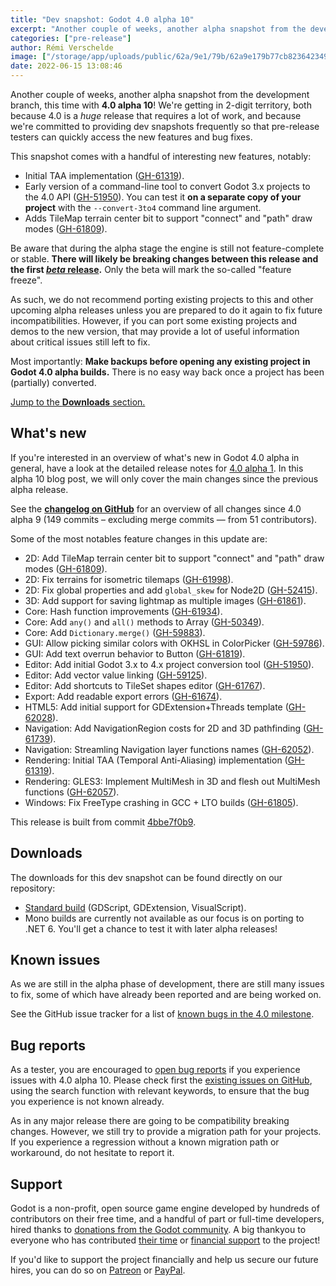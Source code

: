 ```yaml
---
title: "Dev snapshot: Godot 4.0 alpha 10"
excerpt: "Another couple of weeks, another alpha snapshot from the development branch, this time with 4.0 alpha 10! This release adds an initial implementation for Temporal Anti-Aliasing, as well as the first iteration of a command line tool to (partially) convert Godot 3.x projects to the Godot 4.0 API."
categories: ["pre-release"]
author: Rémi Verschelde
image: ["/storage/app/uploads/public/62a/9e1/79b/62a9e179b77cb823642349.jpg"]
date: 2022-06-15 13:08:46
---
```


Another couple of weeks, another alpha snapshot from the development branch, this time with **4.0 alpha 10**! We're getting in 2-digit territory, both because 4.0 is a *huge* release that requires a lot of work, and because we're committed to providing dev snapshots frequently so that pre-release testers can quickly access the new features and bug fixes.

This snapshot comes with a handful of interesting new features, notably:
- Initial TAA implementation ([GH-61319](https://github.com/godotengine/godot/pull/61319)).
- Early version of a command-line tool to convert Godot 3.x projects to the 4.0 API ([GH-51950](https://github.com/godotengine/godot/pull/51950)). You can test it **on a separate copy of your project** with the `--convert-3to4` command line argument.
- Adds TileMap terrain center bit to support "connect" and "path" draw modes ([GH-61809](https://github.com/godotengine/godot/pull/61809)).

Be aware that during the alpha stage the engine is still not feature-complete or stable. **There will likely be breaking changes between this release and the first [*beta* release](https://en.wikipedia.org/wiki/Software_release_life_cycle#Beta).** Only the beta will mark the so-called "feature freeze".

As such, we do not recommend porting existing projects to this and other upcoming alpha releases unless you are prepared to do it again to fix future incompatibilities. However, if you can port some existing projects and demos to the new version, that may provide a lot of useful information about critical issues still left to fix.

Most importantly: **Make backups before opening any existing project in Godot 4.0 alpha builds.** There is no easy way back once a project has been (partially) converted.

[Jump to the **Downloads** section.](#downloads)

## What's new

If you're interested in an overview of what's new in Godot 4.0 alpha in general, have a look at the detailed release notes for [4.0 alpha 1](/article/dev-snapshot-godot-4-0-alpha-1). In this alpha 10 blog post, we will only cover the main changes since the previous alpha release.

See the [**changelog on GitHub**](https://github.com/godotengine/godot/compare/d9daf3869f27e2afdacb2744168052ce0d4ae43b...4bbe7f0b98de72d6dd77d5ade4b761de375bcf66) for an overview of all changes since 4.0 alpha 9 (149 commits – excluding merge commits ― from 51 contributors).

Some of the most notables feature changes in this update are:

- 2D: Add TileMap terrain center bit to support "connect" and "path" draw modes ([GH-61809](https://github.com/godotengine/godot/pull/61809)).
- 2D: Fix terrains for isometric tilemaps ([GH-61998](https://github.com/godotengine/godot/pull/61998)).
- 2D: Fix global properties and add `global_skew` for Node2D ([GH-52415](https://github.com/godotengine/godot/pull/52415)).
- 3D: Add support for saving lightmap as multiple images ([GH-61861](https://github.com/godotengine/godot/pull/61861)).
- Core: Hash function improvements ([GH-61934](https://github.com/godotengine/godot/pull/61934)).
- Core: Add `any()` and `all()` methods to Array ([GH-50349](https://github.com/godotengine/godot/pull/50349)).
- Core: Add `Dictionary.merge()` ([GH-59883](https://github.com/godotengine/godot/pull/59883)).
- GUI: Allow picking similar colors with OKHSL in ColorPicker ([GH-59786](https://github.com/godotengine/godot/pull/59786)).
- GUI: Add text overrun behavior to Button ([GH-61819](https://github.com/godotengine/godot/pull/61819)).
- Editor: Add initial Godot 3.x to 4.x project conversion tool ([GH-51950](https://github.com/godotengine/godot/pull/51950)).
- Editor: Add vector value linking ([GH-59125](https://github.com/godotengine/godot/pull/59125)).
- Editor: Add shortcuts to TileSet shapes editor ([GH-61767](https://github.com/godotengine/godot/pull/61767)).
- Export: Add readable export errors ([GH-61674](https://github.com/godotengine/godot/pull/61674)).
- HTML5: Add initial support for GDExtension+Threads template ([GH-62028](https://github.com/godotengine/godot/pull/62028)).
- Navigation: Add NavigationRegion costs for 2D and 3D pathfinding ([GH-61739](https://github.com/godotengine/godot/pull/61739)).
- Navigation: Streamling Navigation layer functions names ([GH-62052](https://github.com/godotengine/godot/pull/62052)).
- Rendering: Initial TAA (Temporal Anti-Aliasing) implementation ([GH-61319](https://github.com/godotengine/godot/pull/61319)).
- Rendering: GLES3: Implement MultiMesh in 3D and flesh out MultiMesh functions ([GH-62057](https://github.com/godotengine/godot/pull/62057)).
- Windows: Fix FreeType crashing in GCC + LTO builds ([GH-61805](https://github.com/godotengine/godot/pull/61805)).

This release is built from commit [4bbe7f0b9](https://github.com/godotengine/godot/commit/4bbe7f0b98de72d6dd77d5ade4b761de375bcf66).

<a id="downloads"></a>
## Downloads

The downloads for this dev snapshot can be found directly on our repository:

* [Standard build](https://downloads.tuxfamily.org/godotengine/4.0/alpha10/) (GDScript, GDExtension, VisualScript).
* Mono builds are currently not available as our focus is on porting to .NET 6. You'll get a chance to test it with later alpha releases!

## Known issues

As we are still in the alpha phase of development, there are still many issues to fix, some of which have already been reported and are being worked on.

See the GitHub issue tracker for a list of [known bugs in the 4.0 milestone](https://github.com/godotengine/godot/issues?q=is%3Aissue+is%3Aopen+milestone%3A4.0+label%3Abug+).

## Bug reports

As a tester, you are encouraged to [open bug reports](https://github.com/godotengine/godot/issues) if you experience issues with 4.0 alpha 10. Please check first the [existing issues on GitHub](https://github.com/godotengine/godot/issues), using the search function with relevant keywords, to ensure that the bug you experience is not known already.

As in any major release there are going to be compatibility breaking changes. However, we still try to provide a migration path for your projects. If you experience a regression without a known migration path or workaround, do not hesitate to report it.

## Support

Godot is a non-profit, open source game engine developed by hundreds of contributors on their free time, and a handful of part or full-time developers, hired thanks to [donations from the Godot community](https://godotengine.org/donate). A big thankyou to everyone who has contributed [their time](https://github.com/godotengine/godot/blob/master/AUTHORS.md) or [financial support](https://github.com/godotengine/godot/blob/master/DONORS.md) to the project!

If you'd like to support the project financially and help us secure our future hires, you can do so on [Patreon](https://www.patreon.com/godotengine) or [PayPal](https://godotengine.org/donate).
